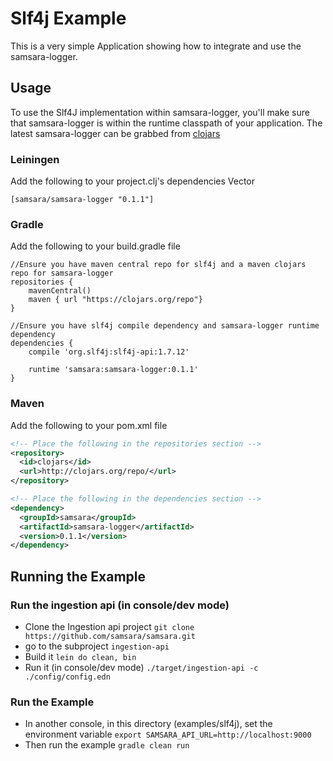 # Slf4j Example

This is a very simple Application showing how to integrate and use the samsara-logger.

## Usage

To use the Slf4J implementation within samsara-logger, you'll make sure that samsara-logger is within the runtime classpath of your application.
The latest samsara-logger can be grabbed from [clojars](https://clojars.org/samsara/samsara-logger)

### Leiningen
Add the following to your project.clj's dependencies Vector
```
[samsara/samsara-logger "0.1.1"]
```

### Gradle
Add the following to your build.gradle file
```
//Ensure you have maven central repo for slf4j and a maven clojars repo for samsara-logger
repositories {
    mavenCentral()
    maven { url "https://clojars.org/repo"}
}

//Ensure you have slf4j compile dependency and samsara-logger runtime dependency
dependencies {
    compile 'org.slf4j:slf4j-api:1.7.12'

    runtime 'samsara:samsara-logger:0.1.1'
}
```

### Maven
Add the following to your pom.xml file
```xml
<!-- Place the following in the repositories section -->
<repository>
  <id>clojars</id>
  <url>http://clojars.org/repo/</url>
</repository>

<!-- Place the following in the dependencies section -->
<dependency>
  <groupId>samsara</groupId>
  <artifactId>samsara-logger</artifactId>
  <version>0.1.1</version>
</dependency>
```

## Running the Example

### Run the ingestion api (in console/dev mode)
  - Clone the Ingestion api project ``git clone https://github.com/samsara/samsara.git``
  - go to the subproject `ingestion-api`
  - Build it ``lein do clean, bin``
  - Run it (in console/dev mode) ``./target/ingestion-api -c ./config/config.edn``

### Run the Example
  - In another console, in this directory (examples/slf4j), set the environment variable ``export SAMSARA_API_URL=http://localhost:9000``
  - Then run the example ``gradle clean run``
